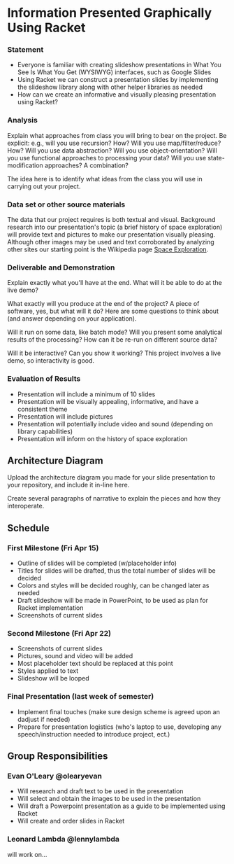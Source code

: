 # Information Presented Graphically Using Racket

### Statement
* Everyone is familiar with creating slideshow presentations in What You See Is What You Get (WYSIWYG) interfaces, such as Google Slides
* Using Racket we can construct a presentation slides by implementing the slideshow library along with other helper libraries as needed
* How can we create an informative and visually pleasing presentation using Racket?

### Analysis
Explain what approaches from class you will bring to bear on the project. Be explicit: e.g., will you use recursion? How? Will you use map/filter/reduce? How? Will you use data abstraction? Will you use object-orientation? Will you use functional approaches to processing your data? Will you use state-modification approaches? A combination?

The idea here is to identify what ideas from the class you will use in carrying out your project. 

### Data set or other source materials
The data that our project requires is both textual and visual. Background research into our presentation's topic (a brief history of space exploration) will provide text and pictures to make our presentation visually pleasing. Although other images may be used and text corroborated by analyzing other sites our starting point is the Wikipedia page [Space Exploration](https://en.wikipedia.org/wiki/Space_exploration).

### Deliverable and Demonstration
Explain exactly what you'll have at the end. What will it be able to do at the live demo?

What exactly will you produce at the end of the project? A piece of software, yes, but what will it do? Here are some questions to think about (and answer depending on your application).

Will it run on some data, like batch mode? Will you present some analytical results of the processing? How can it be re-run on different source data?

Will it be interactive? Can you show it working? This project involves a live demo, so interactivity is good.

### Evaluation of Results
* Presentation will include a minimum of 10 slides
* Presentation will be visually appealing, informative, and have a consistent theme
* Presentation will include pictures 
* Presentation will potentially include video and sound (depending on library capabilities)
* Presentation will inform on the history of space exploration

## Architecture Diagram
Upload the architecture diagram you made for your slide presentation to your repository, and include it in-line here.

Create several paragraphs of narrative to explain the pieces and how they interoperate.

## Schedule

### First Milestone (Fri Apr 15)
* Outline of slides will be completed (w/placeholder info)
*	Titles for slides will be drafted, thus the total number of slides will be decided
*	Colors and styles will be decided roughly, can be changed later as needed
*	Draft slideshow will be made in PowerPoint, to be used as plan for Racket implementation
*	Screenshots of current slides

### Second Milestone (Fri Apr 22)
* Screenshots of current slides
*	Pictures, sound and video will be added
*	Most placeholder text should be replaced at this point
* Styles applied to text
* Slideshow will be looped

### Final Presentation (last week of semester)
* Implement final touches (make sure design scheme is agreed upon an dadjust if needed)
* Prepare for presentation logistics (who's laptop to use, developing any speech/instruction needed to introduce project, ect.)

## Group Responsibilities

### Evan O'Leary @olearyevan
* Will research and draft text to be used in the presentation
* Will select and obtain the images to be used in the presentation
* Will draft a Powerpoint presentation as a guide to be implemented using Racket
* Will create and order slides in Racket 

### Leonard Lambda @lennylambda
will work on...
